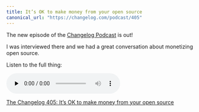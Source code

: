 ```yaml
---
title: It’s OK to make money from your open source
canonical_url: "https://changelog.com/podcast/405"
---
```


The new episode of the [Changelog Podcast](https://changelog.com/podcast/405) is out!

I was interviewed there and we had a great conversation about monetizing open source.

Listen to the full thing:

<audio data-theme="night" data-src="https://changelog.com/podcast/405/embed" src="https://cdn.changelog.com/uploads/podcast/405/the-changelog-405.mp3" preload="none" class="changelog-episode" controls></audio><p><a href="https://changelog.com/podcast/405">The Changelog 405: It’s OK to make money from your open source</a></p><script async src="//cdn.changelog.com/embed.js"></script>
